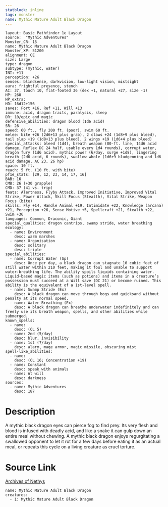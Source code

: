 ```yaml
---
statblock: inline
tags: monster
name: Mythic Mature Adult Black Dragon
---
```

```statblock
layout: Basic Pathfinder 1e Layout
source:  "Mythic Adventures"
Monster_CR: 15
name: Mythic Mature Adult Black Dragon
Monster_XP: 51200
alignment: CE
size: Large
type: dragon
subtype: (mythic, water)
INI: +11
perception: +26
senses: blindsense, darkvision, low-light vision, mistsight
aura: frightful presence, stench
AC: 37, touch 10, flat-footed 36 (dex +1, natural +27, size -1)
HP: 260
HP_extra: 
HD: 16d12+156
saves: Fort +16, Ref +11, Will +13
immune: acid, dragon traits, paralysis, sleep
DR: 10/epic and magic
defensive_abilities: dragon blood (1d6 acid)
SR: 26
speed: 60 ft., fly 200 ft. (poor), swim 60 ft.
melee: bite +26 (2d6+13 plus grab), 2 claws +24 (1d8+9 plus bleed), tail slap +19 (1d8+13 plus bleed), 2 wings +19 (1d6+4 plus bleed)
special_attacks: bleed (1d4), breath weapon (80-ft. line, 14d6 acid damage, Reflex DC 24 half, usable every 1d4 rounds), corrupt water, dragon fury (1d6 acid). mythic power (6/day, surge +1d8), lingering breath (2d6 acid, 6 rounds), swallow whole (1d6+9 bludgeoning and 1d6 acid damage, AC 23, 26 hp)
space: 10 ft.
reach: 5 ft. (10 ft. with bite)
pf1e_stats: [29, 12, 23, 14, 17, 16]
BAB: 16
CMB: 26 (+30 grapple)
CMD: 37 (41 vs. trip)
feats: Alertness, Flyby Attack, Improved Initiative, Improved Vital Strike, Power Attack, Skill Focus (Stealth), Vital Strike, Weapon Focus (bite)
skills: Fly +14, Handle Animal +19, Intimidate +22, Knowledge (arcana) +21, Perception +26, Sense Motive +5, Spellcraft +21, Stealth +22, Swim +36
languages: Common, Draconic, Giant
special_qualities: dragon cantrips, swamp stride, water breathing
ecology:
  - name: Environment
    desc: warm marshes
  - name: Organisation
    desc: solitary
    desc: triple
special_abilities:
  - name: Corrupt Water (Sp)
    desc: Once per day, a black dragon can stagnate 10 cubic feet of still water within 210 feet, making it foul and unable to support water-breathing life. The ability spoils liquids containing water. Liquid-based magic items (such as potions) and items in a creature’s possession must succeed at a Will save (DC 21) or become ruined. This ability is the equivalent of a 1st-level spell.
  - name: Swamp Stride (Ex)
    desc: A black dragon can move through bogs and quicksand without penalty at its normal speed.
  - name: Water Breathing (Ex)
    desc: A black dragon can breathe underwater indefinitely and can freely use its breath weapon, spells, and other abilities while submerged.
known_spells:
  - name:
    desc: (CL 5)
  - name: 2nd (5/day)
    desc: blur, invisibility
  - name: 1st (7/day)
    desc: alarm, mage armor, magic missile, obscuring mist
spell-like_abilities:
  - name:
    desc: (CL 16; Concentration +19)
  - name: Constant
    desc: speak with animals
  - name: At will
    desc: darkness
sources:
  - name: Mythic Adventures
    desc: 187
```
# Description
A mythic black dragon eyes can pierce fog to find prey. Its very flesh and blood is infused with deadly acid, and like a snake it can gulp down an entire meal without chewing. A mythic black dragon enjoys regurgitating a swallowed opponent to let it rot for a few days before eating it as an actual meal, or repeats this cycle on a living creature as cruel torture.
# Source Link
[Archives of Nethys](https://aonprd.com/MythicMonsterDisplay.aspx?ItemName=Mature%20Adult%20Black%20Dragon)
```encounter-table
name: Mythic Mature Adult Black Dragon
creatures:
  - 1: Mythic Mature Adult Black Dragon
```
